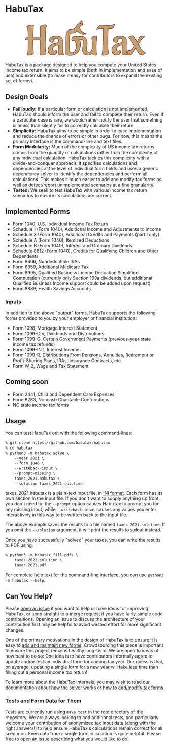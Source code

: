 # HabuTax

<p align="center">
<img src="doc/habutax_logo.svg" alt="HabuTax Logo" title="HabuTax Logo" width="384"/>
</p>

HabuTax is a package designed to help you compute your United States income tax
return. It aims to be simple (both in implementation and ease of use) and
extensible (to make it easy for contributors to expand the existing set of
forms).

## Design Goals

* **Fail loudly:** If a particular form or calculation is not implemented,
  HabuTax should inform the user and fail to complete their return. Even if a
  particular case is rare, we would rather notify the user that something is
  amiss than silently fail to correctly calculate their return.
* **Simplicity:** HabuTax aims to be simple in order to ease implementation and
  reduce the chance of errors or other bugs. For now, this means the primary
  interface is the command-line and text files.
* **Form Modularity:** Much of the complexity of US income tax returns comes
  from the quantity of calculations rather than the complexity of any individual
  calculation. HabuTax tackles this complexity with a divide-and-conquer
  approach: It specifies calculations and dependencies at the level of
  individual form fields and uses a generic dependency solver to identify the
  dependencies and perform all calculations. This makes it much easier to add
  and modify tax forms as well as detect/report unimplemented scenarios at a
  fine granularity.
* **Tested:** We seek to test HabuTax with various income tax return scenarios
  to ensure its calculations are correct.

## Implemented Forms

* Form 1040, U.S. Individual Income Tax Return
* Schedule 1 (Form 1040), Additional Income and Adjustments to Income
* Schedule 3 (Form 1040), Additional Credits and Payments (part I only)
* Schedule A (Form 1040), Itemized Deductions
* Schedule B (Form 1040), Interest and Ordinary Dividends
* Schedule 8812 (Form 1040), Credits for Qualifying Children and Other
  Dependents
* Form 8606, Nondeductible IRAs
* Form 8959, Additional Medicare Tax
* Form 8995, Qualified Business Income Deduction Simplified Computation
  (currently only Section 199a dividends, but additional Qualified Business
  Income support could be added upon request)
* Form 8889, Health Savings Accounts

### Inputs

In addition to the above "output" forms, HabuTax supports the following forms
provided to you by your employer or financial institution:

* Form 1098, Mortgage Interest Statement
* Form 1099-DIV, Dividends and Distributions
* Form 1099-G, Certain Government Payments (previous-year state income tax
  refunds)
* Form 1099-INT, Interest Income
* Form 1099-R, Distributions From Pensions, Annuities, Retirement or
  Profit-Sharing Plans, IRAs, Insurance Contracts, etc.
* Form W-2, Wage and Tax Statement

## Coming soon

* Form 2441, Child and Dependent Care Expenses
* Form 8283, Noncash Charitable Contributions
* NC state income tax forms

## Usage

You can test HabuTax out with the following command-lines:

```
% git clone https://github.com/habutax/habutax
% cd habutax
% python3 -m habutax solve \
    --year 2021 \
    --form 1040 \
    --writeback-input \
    --prompt-missing \
    taxes_2021.habutax \
    --solution taxes_2021.solution
```

taxes_2021.habutax is a plain-text input file, in [INI
format](https://en.wikipedia.org/wiki/INI_file#Format). Each form has its own
section in the input file. If you don't want to supply anything up front, you
don't need to: the `--prompt` option causes HabuTax to prompt you for any
missing input, while `--writeback-input` causes any values you enter
interactively in this way to be written back to the input file.

The above example saves the results to a file named `taxes_2021.solution`. If
you omit the `--solution` argument, it will print the results to stdout instead.

Once you have successfully "solved" your taxes, you can write the results to PDF
using:

```
% python3 -m habutax fill-pdfs \
    taxes_2021.solution \
    taxes_2021.pdf
```

For complete help text for the command-line interface, you can use `python3 -m
habutax --help`.

## Can You Help?

Please [open an issue](https://github.com/habutax/habutax/issues/new) if you
want to help or have ideas for improving HabuTax, or jump straight to a merge
request if you have fairly simple code contributions. Opening an issue to
discuss the architecture of your contribution first may be helpful to avoid
wasted effort for more significant changes.

One of the primary motivations in the design of HabuTax is to ensure it is easy
to [add and maintain new forms](doc/adding_modifying_forms.md). Crowdsourcing
this piece is important to ensure this project remains healthy long-term. We are
open to ideas of how best to do so: One idea is to have contributors informally
agree to update and/or test an individual form for coming tax year. Our guess is
that, on average, updating a single form for a new year will take less time than
filling out a personal income tax return!

To learn more about the HabuTax internals, you may wish to read our
documentation about [how the solver works](doc/solver.md) or [how to add/modify
tax forms](doc/adding_modifying_forms.md).

### Tests and Form Data for Them

Tests are currently run using `make test` in the root directory of the
repository. We are always looking to add additional tests, and particularly
welcome your contribution of anonymized tax input data (along with the right
answers!) to help ensure HabuTax's calculations remain correct for all
scenarios. Even data from a single form in isolation is quite helpful. Please
free to [open an issue](https://github.com/habutax/habutax/issues/new)
describing what you would like to do!

